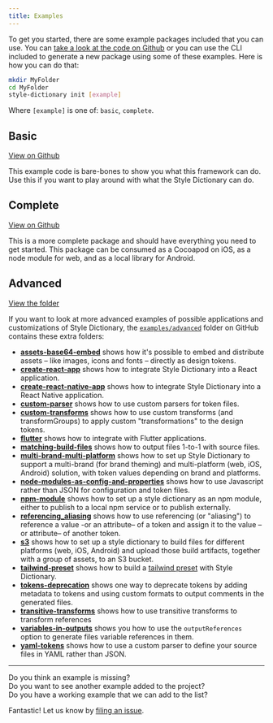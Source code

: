 ```yaml
---
title: Examples
---
```


To get you started, there are some example packages included that you can use. You can [take a look at the code on Github](https://github.com/amzn/style-dictionary/tree/main/examples/) or you can use the CLI included to generate a new package using some of these examples. Here is how you can do that:

```bash
mkdir MyFolder
cd MyFolder
style-dictionary init [example]
```

Where `[example]` is one of: `basic`, `complete`.

## Basic

[View on Github](https://github.com/amzn/style-dictionary/tree/main/examples/basic)

This example code is bare-bones to show you what this framework can do. Use this if you want to play around with what the Style Dictionary can do.

## Complete

[View on Github](https://github.com/amzn/style-dictionary/tree/main/examples/complete)

This is a more complete package and should have everything you need to get started. This package can be consumed as a Cocoapod on iOS, as a node module for web, and as a local library for Android.

## Advanced

[View the folder](https://github.com/amzn/style-dictionary/tree/main/examples/advanced)

If you want to look at more advanced examples of possible applications and customizations of Style Dictionary, the [`examples/advanced`](https://github.com/amzn/style-dictionary/tree/main/examples/advanced/) folder on GitHub contains these extra folders:

- [**assets-base64-embed**](https://github.com/amzn/style-dictionary/tree/main/examples/advanced/assets-base64-embed) shows how it's possible to embed and distribute assets – like images, icons and fonts – directly as design tokens.
- [**create-react-app**](https://github.com/amzn/style-dictionary/tree/main/examples/advanced/create-react-app) shows how to integrate Style Dictionary into a React application.
- [**create-react-native-app**](https://github.com/amzn/style-dictionary/tree/main/examples/advanced/create-react-native-app) shows how to integrate Style Dictionary into a React Native application.
- [**custom-parser**](https://github.com/amzn/style-dictionary/tree/main/examples/advanced/custom-parser) shows how to use custom parsers for token files.
- [**custom-transforms**](https://github.com/amzn/style-dictionary/tree/main/examples/advanced/custom-transforms) shows how to use custom transforms (and transformGroups) to apply custom "transformations" to the design tokens.
- [**flutter**](https://github.com/amzn/style-dictionary/tree/main/examples/advanced/flutter) shows how to integrate with Flutter applications.
- [**matching-build-files**](https://github.com/amzn/style-dictionary/tree/main/examples/advanced/matching-build-files) shows how to output files 1-to-1 with source files.
- [**multi-brand-multi-platform**](https://github.com/amzn/style-dictionary/tree/main/examples/advanced/multi-brand-multi-platform) shows how to set up Style Dictionary to support a multi-brand (for brand theming) and multi-platform (web, iOS, Android) solution, with token values depending on brand and platforms.
- [**node-modules-as-config-and-properties**](https://github.com/amzn/style-dictionary/tree/main/examples/advanced/node-modules-as-config-and-properties) shows how to use Javascript rather than JSON for configuration and token files.
- [**npm-module**](https://github.com/amzn/style-dictionary/tree/main/examples/advanced/npm-module) shows how to set up a style dictionary as an npm module, either to publish to a local npm service or to publish externally.
- [**referencing_aliasing**](https://github.com/amzn/style-dictionary/tree/main/examples/advanced/referencing_aliasing) shows how to use referencing (or "aliasing") to reference a value -or an attribute– of a token and assign it to the value –or attribute– of another token.
- [**s3**](https://github.com/amzn/style-dictionary/tree/main/examples/advanced/s3) shows how to set up a style dictionary to build files for different platforms (web, iOS, Android) and upload those build artifacts, together with a group of assets, to an S3 bucket.
- [**tailwind-preset**](https://github.com/amzn/style-dictionary/tree/main/examples/advanced/tailwind-preset) shows how to build a [tailwind preset](https://tailwindcss.com/docs/presets#creating-a-preset) with Style Dictionary.
- [**tokens-deprecation**](https://github.com/amzn/style-dictionary/tree/main/examples/advanced/tokens-deprecation) shows one way to deprecate tokens by adding metadata to tokens and using custom formats to output comments in the generated files.
- [**transitive-transforms**](https://github.com/amzn/style-dictionary/tree/main/examples/advanced/transitive-transforms) shows how to use transitive transforms to transform references
- [**variables-in-outputs**](https://github.com/amzn/style-dictionary/tree/main/examples/advanced/variables-in-outputs) shows you how to use the `outputReferences` option to generate files variable references in them.
- [**yaml-tokens**](https://github.com/amzn/style-dictionary/tree/main/examples/advanced/yaml-tokens) shows how to use a custom parser to define your source files in YAML rather than JSON.

---

Do you think an example is missing?\
Do you want to see another example added to the project?\
Do you have a working example that we can add to the list?

Fantastic! Let us know by [filing an issue](https://github.com/amzn/style-dictionary/issues).
